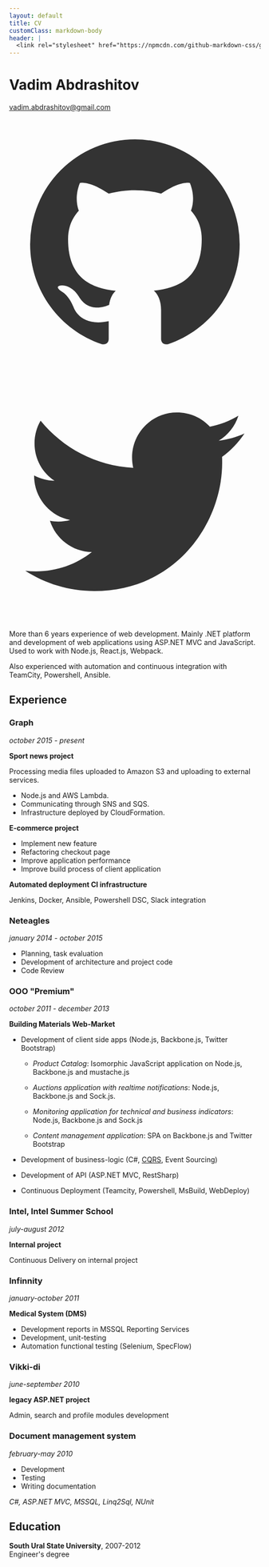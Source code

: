 ```yaml
---
layout: default
title: CV
customClass: markdown-body
header: |
  <link rel="stylesheet" href="https://npmcdn.com/github-markdown-css/github-markdown.css">
---
```


# Vadim Abdrashitov

[vadim.abdrashitov@gmail.com](mailto:vadim.abdrashitov@gmail.com)

[<svg class="contact__icon" viewBox="0 0 24 24"><path fill="#333" d="M12 2A10 10 0 0 0 2 12c0 4.42 2.87 8.17 6.84 9.5.5.08.66-.23.66-.5v-1.69c-2.77.6-3.36-1.34-3.36-1.34-.46-1.16-1.11-1.47-1.11-1.47-.91-.62.07-.6.07-.6 1 .07 1.53 1.03 1.53 1.03.87 1.52 2.34 1.07 2.91.83.09-.65.35-1.09.63-1.34-2.22-.25-4.55-1.11-4.55-4.92 0-1.11.38-2 1.03-2.71-.1-.25-.45-1.29.1-2.64 0 0 .84-.27 2.75 1.02.79-.22 1.65-.33 2.5-.33.85 0 1.71.11 2.5.33 1.91-1.29 2.75-1.02 2.75-1.02.55 1.35.2 2.39.1 2.64.65.71 1.03 1.6 1.03 2.71 0 3.82-2.34 4.66-4.57 4.91.36.31.69.92.69 1.85V21c0 .27.16.59.67.5C19.14 20.16 22 16.42 22 12A10 10 0 0 0 12 2z"/></svg>](https://github.com/jincod)
[<svg class="contact__icon" viewBox="0 0 24 24"><path fill="#333" d="M22.46 6c-.77.35-1.6.58-2.46.69.88-.53 1.56-1.37 1.88-2.38-.83.5-1.75.85-2.72 1.05C18.37 4.5 17.26 4 16 4c-2.35 0-4.27 1.92-4.27 4.29 0 .34.04.67.11.98C8.28 9.09 5.11 7.38 3 4.79c-.37.63-.58 1.37-.58 2.15 0 1.49.75 2.81 1.91 3.56-.71 0-1.37-.2-1.95-.5v.03c0 2.08 1.48 3.82 3.44 4.21-.36.1-.74.15-1.13.15-.27 0-.54-.03-.8-.08.54 1.69 2.11 2.95 4 2.98-1.46 1.16-3.31 1.84-5.33 1.84-.34 0-.68-.02-1.02-.06C3.44 20.29 5.7 21 8.12 21 16 21 20.33 14.46 20.33 8.79c0-.19 0-.37-.01-.56.84-.6 1.56-1.36 2.14-2.23z"/></svg>](https://twitter.com/jincod)

More than 6 years experience of web development. Mainly .NET platform and development of web applications using ASP.NET MVC and JavaScript. Used to work with Node.js, React.js, Webpack.

Also experienced with automation and continuous integration with TeamCity, Powershell, Ansible.

## Experience

### Graph
*october 2015 - present*

**Sport news project**

Processing media files uploaded to Amazon S3 and uploading to external services.

- Node.js and AWS Lambda.
- Communicating through SNS and SQS.
- Infrastructure deployed by CloudFormation.

**E-commerce project**

- Implement new feature
- Refactoring checkout page
- Improve application performance
- Improve build process of client application

**Automated deployment CI infrastructure**

Jenkins, Docker, Ansible, Powershell DSC, Slack integration

### Neteagles
*january 2014 - october 2015*

- Planning, task evaluation
- Development of architecture and project code
- Code Review

### OOO "Premium"
*october 2011 - december 2013*

**Building Materials Web-Market**

- Development of client side apps (Node.js, Backbone.js, Twitter Bootstrap)

	- *Product Catalog*: Isomorphic JavaScript application on Node.js, Backbone.js and mustache.js

	- *Auctions application with realtime notifications*: Node.js, Backbone.js and Sock.js.

	- *Monitoring application for technical and business indicators*: Node.js, Backbone.js and Sock.js

	- *Content management application*: SPA on Backbone.js and Twitter Bootstrap
- Development of business-logic (C#, [CQRS](https://github.com/jincod/Jincod.CQRS), Event Sourcing)
- Development of API (ASP.NET MVC, RestSharp)
- Continuous Deployment (Teamcity, Powershell, MsBuild, WebDeploy)

### Intel, Intel Summer School
*july-august 2012*

**Internal project**

Continuous Delivery on internal project

### Infinnity
*january-october 2011*

**Medical System (DMS)**

- Development reports in MSSQL Reporting Services
- Development, unit-testing
- Automation functional testing (Selenium, SpecFlow)

### Vikki-di
*june-september 2010*

**legacy ASP.NET project**

Admin, search and profile modules development

### Document management system
*february-may 2010*

- Development
- Testing
- Writing documentation

*C#, ASP.NET MVC, MSSQL, Linq2Sql, NUnit*

## Education

**South Ural State University**, 2007-2012  
Engineer's degree
